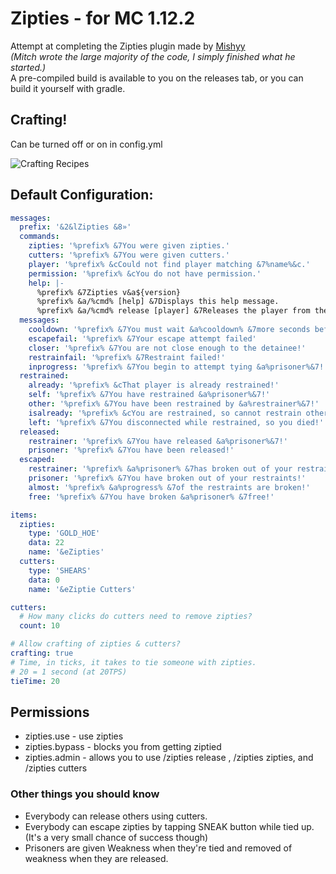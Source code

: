 # Zipties - for MC 1.12.2

Attempt at completing the Zipties plugin made by [Mishyy](https://github.com/Mishyy/Zipties)\
*(Mitch wrote the large majority of the code, I simply finished what he started.)*\
A pre-compiled build is available to you on the releases tab, or you can build it yourself with gradle.

## Crafting!
Can be turned off or on in config.yml

![Crafting Recipes](https://i.imgur.com/HoOwr1o.png "Crafting recipes")
## Default Configuration:
```yaml
messages:
  prefix: '&2&lZipties &8»'
  commands:
    zipties: '%prefix% &7You were given zipties.'
    cutters: '%prefix% &7You were given cutters.'
    player: '%prefix% &cCould not find player matching &7%name%&c.'
    permission: '%prefix% &cYou do not have permission.'
    help: |-
      %prefix% &7Zipties v&a${version}
      %prefix% &a/%cmd% [help] &7Displays this help message.
      %prefix% &a/%cmd% release [player] &7Releases the player from the restraints you put on them.
  messages:
    cooldown: '%prefix% &7You must wait &a%cooldown% &7more seconds before your next attempt!'
    escapefail: '%prefix% &7Your escape attempt failed'
    closer: '%prefix% &7You are not close enough to the detainee!'
    restrainfail: '%prefix% &7Restraint failed!'
    inprogress: '%prefix% &7You begin to attempt tying &a%prisoner%&7!'
  restrained:
    already: '%prefix% &cThat player is already restrained!'
    self: '%prefix% &7You have restrained &a%prisoner%&7!'
    other: '%prefix% &7You have been restrained by &a%restrainer%&7!'
    isalready: '%prefix% &cYou are restrained, so cannot restrain others!'
    left: '%prefix% &7You disconnected while restrained, so you died!'
  released:
    restrainer: '%prefix% &7You have released &a%prisoner%&7!'
    prisoner: '%prefix% &7You have been released!'
  escaped:
    restrainer: '%prefix% &a%prisoner% &7has broken out of your restrained!'
    prisoner: '%prefix% &7You have broken out of your restraints!'
    almost: '%prefix% &a%progress% &7of the restraints are broken!'
    free: '%prefix% &7You have broken &a%prisoner% &7free!'

items:
  zipties:
    type: 'GOLD_HOE'
    data: 22
    name: '&eZipties'
  cutters:
    type: 'SHEARS'
    data: 0
    name: '&eZiptie Cutters'

cutters:
  # How many clicks do cutters need to remove zipties?
  count: 10

# Allow crafting of zipties & cutters?
crafting: true
# Time, in ticks, it takes to tie someone with zipties.
# 20 = 1 second (at 20TPS)
tieTime: 20
```
## Permissions
* zipties.use - use zipties
* zipties.bypass - blocks you from getting ziptied
* zipties.admin - allows you to use /zipties release <player>, /zipties zipties, and /zipties cutters

### Other things you should know
* Everybody can release others using cutters.
* Everybody can escape zipties by tapping SNEAK button while tied up. (It's a very small chance of success though)
* Prisoners are given Weakness when they're tied and removed of weakness when they are released.